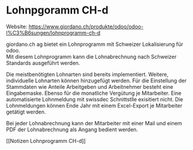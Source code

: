 # Lohnpgoramm CH-d

Website: <https://www.giordano.ch/produkte/odoo/odoo-l%C3%B6sungen/lohnprogramm-ch-d>

giordano.ch ag bietet ein Lohnprogramm mit Schweizer Lokalisierung für odoo.  
Mit diesem Lohnprogramm kann die Lohnabrechnung nach Schweizer Standards ausgeführt werden.

Die meistbenötigten Lohnarten sind bereits implementiert. Weitere, individuelle Lohnarten können hinzugefügt werden. Für die Einstellung der Stammdaten wie Anteile Arbeitgeben und Arbeitnehmer besteht eine Eingabemaske. Ebenso für die monatliche Vergütung je Mitarbeiter. Eine automatisierte Lohnmeldung mit swissdec Schnittstlle exisitiert nicht. Die Lohnmeldungen können Ende Jahr mit einem Excel-Export je Mitarbeiter getätigt werden.

Bei jeder Lohnabrechnung kann der Mitarbeiter mit einer Mail und einem PDF der Lohnabrechnung als Angang bedient werden.

[[Notizen Lohnprogramm CH-d]]